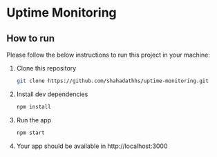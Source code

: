 # Uptime Monitoring

## How to run

Please follow the below instructions to run this project in your machine:

1. Clone this repository
   ```sh
   git clone https://github.com/shahadathhs/uptime-monitoring.git
   ```
2. Install dev dependencies
   ```sh
   npm install
   ```
3. Run the app
   ```sh
   npm start
   ```
4. Your app should be available in http://localhost:3000
